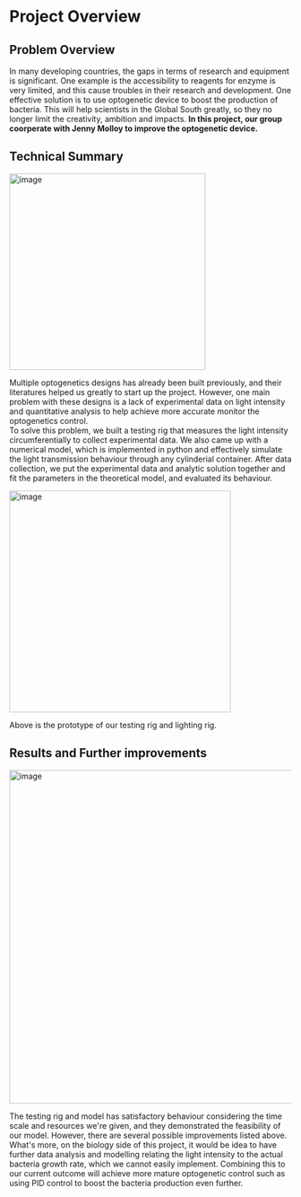 # Project Overview

## Problem Overview

In many developing countries, the gaps in terms of research and equipment is significant. One example is the accessibility to reagents for enzyme is very limited, and this cause troubles in their research and development. One effective solution is to use optogenetic device to boost the production of bacteria. This will help scientists in the Global South greatly, so they no longer limit the creativity, ambition and impacts. **In this project, our group coorperate with Jenny Molloy to improve the optogenetic device.**

## Technical Summary

<img width="350" alt="image" src="https://github.com/ArnavKoshy/GM2-OptogeneticControl/assets/71087503/ff8c2e23-a962-44b2-bfcb-e98c5cec0e04">  

Multiple optogenetics designs has already been built previously, and their literatures helped us greatly to start up the project. However, one main problem with these designs is a lack of experimental data on light intensity and quantitative analysis to help achieve more accurate monitor the optogenetics control.  
To solve this problem, we built a testing rig that measures the light intensity circumferentially to collect experimental data. We also came up with a numerical model, which is implemented in python and effectively simulate the light transmission behaviour through any cylinderial container. 
After data collection, we put the experimental data and analytic solution together and fit the parameters in the theoretical model, and evaluated its behaviour.

<img width="395" alt="image" src="https://github.com/ArnavKoshy/GM2-OptogeneticControl/assets/71087503/70f4ca4f-ded8-41fa-a62a-b4670c044252">

Above is the prototype of our testing rig and lighting rig.  


## Results and Further improvements
<img width="594" alt="image" src="https://github.com/ArnavKoshy/GM2-OptogeneticControl/assets/71087503/5dc54220-e126-4d3c-a4dd-f26d841aab45">


The testing rig and model has satisfactory behaviour considering the time scale and resources we're given, and they demonstrated the feasibility of our model. However, there are several possible improvements listed above.  
What's more, on the biology side of this project, it would be idea to have further data analysis and modelling relating the light intensity to the actual bacteria growth rate, which we cannot easily implement. Combining this to our current outcome will achieve more mature optogenetic control such as using PID control to boost the bacteria production even further.
